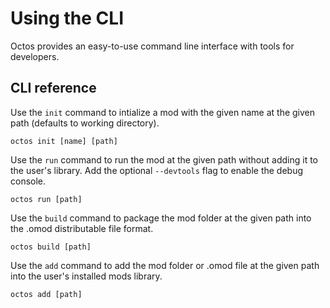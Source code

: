# Using the CLI

Octos provides an easy-to-use command line interface with tools for developers.

## CLI reference

Use the `init` command to intialize a mod with the given name at the given path (defaults to working directory).

```text
octos init [name] [path]
```

Use the `run` command to run the mod at the given path without adding it to the user's library. Add the optional `--devtools` flag to enable the debug console.

```text
octos run [path]
```

Use the `build` command to package the mod folder at the given path into the .omod distributable file format.

```text
octos build [path]
```

Use the `add` command to add the mod folder or .omod file at the given path into the user's installed mods library.

```text
octos add [path]
```